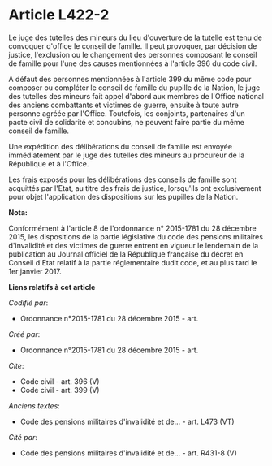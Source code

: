 # Article L422-2

Le juge des tutelles des mineurs du lieu d'ouverture de la tutelle est tenu de convoquer d'office le conseil de famille. Il
peut provoquer, par décision de justice, l'exclusion ou le changement des personnes composant le conseil de famille pour
l'une des causes mentionnées à l'article 396 du code civil. 

A défaut des personnes mentionnées à l'article 399 du même code pour composer ou compléter le conseil de famille du pupille
de la Nation, le juge des tutelles des mineurs fait appel d'abord aux membres de l'Office national des anciens combattants et
victimes de guerre, ensuite à toute autre personne agréée par l'Office. Toutefois, les conjoints, partenaires d'un pacte
civil de solidarité et concubins, ne peuvent faire partie du même conseil de famille. 

Une expédition des délibérations du conseil de famille est envoyée immédiatement par le juge des tutelles des mineurs au
procureur de la République et à l'Office. 

Les frais exposés pour les délibérations des conseils de famille sont acquittés par l'Etat, au titre des frais de justice,
lorsqu'ils ont exclusivement pour objet l'application des dispositions sur les pupilles de la Nation.

**Nota:**

Conformément à l'article 8 de l'ordonnance n° 2015-1781 du 28 décembre 2015, les dispositions de la partie législative du
code des pensions militaires d'invalidité et des victimes de guerre entrent en vigueur le lendemain de la publication au
Journal officiel de la République française du décret en Conseil d'Etat relatif à la partie réglementaire dudit code, et au
plus tard le 1er janvier 2017.

**Liens relatifs à cet article**

_Codifié par_:

  - Ordonnance n°2015-1781 du 28 décembre 2015 - art.

_Créé par_:

  - Ordonnance n°2015-1781 du 28 décembre 2015 - art.

_Cite_:

  - Code civil - art. 396 (V)
  - Code civil - art. 399 (V)

_Anciens textes_:

  - Code des pensions militaires d'invalidité et de... - art. L473 (VT)

_Cité par_:

  - Code des pensions militaires d'invalidité et de... - art. R431-8 (V)
